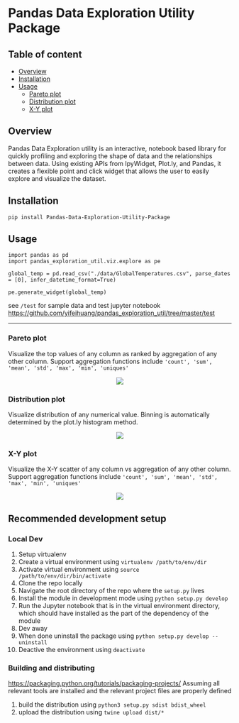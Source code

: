 # Pandas Data Exploration Utility Package

## Table of content
  * [Overview](#overview)
  * [Installation](#installation)
  * [Usage](#usage)
    + [Pareto plot](#pareto-plot)
    + [Distribution plot](#distribution-plot)
    + [X-Y plot](#x-y-plot)

## Overview
Pandas Data Exploration utility is an interactive, notebook based library for quickly profiling and exploring the shape of data and the relationships between data. Using existing APIs from IpyWidget, Plot.ly, and Pandas, it creates a flexible point and click widget that allows the user to easily explore and visualize the dataset.

## Installation
```
pip install Pandas-Data-Exploration-Utility-Package
```

## Usage
```
import pandas as pd
import pandas_exploration_util.viz.explore as pe

global_temp = pd.read_csv("./data/GlobalTemperatures.csv", parse_dates = [0], infer_datetime_format=True)

pe.generate_widget(global_temp)
```
see `/test` for sample data and test jupyter notebook
https://github.com/yifeihuang/pandas_exploration_util/tree/master/test

***
### Pareto plot
Visualize the top values of any column as ranked by aggregation of any other column. Support aggregation functions include `'count', 'sum', 'mean', 'std', 'max', 'min', 'uniques'`
<p align="center">
    <img src="https://raw.githubusercontent.com/yifeihuang/pandas_exploration_util/master/img/pareto.png">
</a></p>

### Distribution plot
Visualize distribution of any numerical value. Binning is automatically determined by the plot.ly histogram method.
<p align="center">
    <img src="https://raw.githubusercontent.com/yifeihuang/pandas_exploration_util/master/img/distribution.png">
</a></p>

### X-Y plot
Visualize the X-Y scatter of any column vs aggregation of any other column. Support aggregation functions include `'count', 'sum', 'mean', 'std', 'max', 'min', 'uniques'`
<p align="center">
    <img src="https://raw.githubusercontent.com/yifeihuang/pandas_exploration_util/master/img/x-y.png">
</a></p>


## Recommended development setup

### Local Dev
1. Setup virtualenv
2. Create a virtual environment using `virtualenv /path/to/env/dir`
3. Activate virtual environment using `source /path/to/env/dir/bin/activate`
4. Clone the repo locally
5. Navigate the root directory of the repo where the `setup.py` lives
6. Install the module in development mode using `python setup.py develop`
7. Run the Jupyter notebook that is in the virtual environment directory, which should have installed as the part of the dependency of the module
8. Dev away
9. When done uninstall the package using `python setup.py develop --uninstall`
10. Deactive the environment using `deactivate`

### Building and distributing
https://packaging.python.org/tutorials/packaging-projects/
Assuming all relevant tools are installed and the relevant project files are properly defined
1. build the distribution using `python3 setup.py sdist bdist_wheel`
2. upload the distribution using `twine upload dist/*`